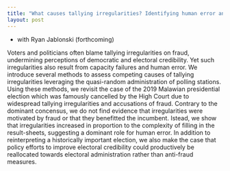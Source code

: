 ```yaml
---
title: "What causes tallying irregularities? Identifying human error and fraud in the 2019 Malawian elections"
layout: post
---
```


- with Ryan Jablonski (forthcoming)



Voters and politicians often blame tallying irregularities on fraud, undermining perceptions of democratic and electoral credibility. Yet such irregularities also result from capacity failures and human error. We introduce several methods to assess competing causes of tallying irregularities leveraging the quasi-random administration of polling stations. Using these methods, we revisit the case of the 2019 Malawian presidential election which was famously cancelled by the High Court due to widespread tallying irregularities and accusations of fraud. Contrary to the dominant concensus, we do not find evidence that irregularities were motivated by fraud or that they benefitted the incumbent. Istead, we show that irregularities increased in proportion to the complexity of filling in the result-sheets, suggesting a dominant role for human error. In addition to reinterpreting a historically important election, we also make the case that policy efforts to improve electoral credibility could productively be reallocated towards electoral administration rather than anti-fraud measures.


